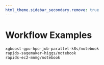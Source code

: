 ```yaml
---
html_theme.sidebar_secondary.remove: true
---
```


# Workflow Examples

```{notebookgallerytoctree}
xgboost-gpu-hpo-job-parallel-k8s/notebook
rapids-sagemaker-higgs/notebook
rapids-ec2-mnmg/notebook
```

